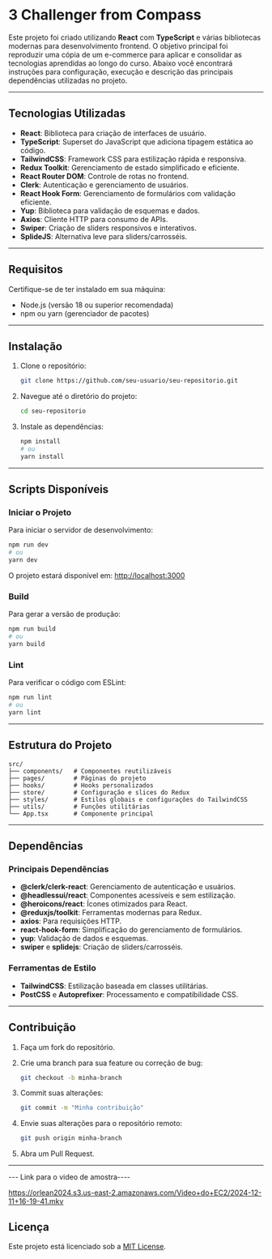 # 3 Challenger from Compass

Este projeto foi criado utilizando **React** com **TypeScript** e várias bibliotecas modernas para desenvolvimento frontend. O objetivo principal foi reproduzir uma cópia de um e-commerce para aplicar e consolidar as tecnologias aprendidas ao longo do curso. Abaixo você encontrará instruções para configuração, execução e descrição das principais dependências utilizadas no projeto.

---

## Tecnologias Utilizadas

- **React**: Biblioteca para criação de interfaces de usuário.
- **TypeScript**: Superset do JavaScript que adiciona tipagem estática ao código.
- **TailwindCSS**: Framework CSS para estilização rápida e responsiva.
- **Redux Toolkit**: Gerenciamento de estado simplificado e eficiente.
- **React Router DOM**: Controle de rotas no frontend.
- **Clerk**: Autenticação e gerenciamento de usuários.
- **React Hook Form**: Gerenciamento de formulários com validação eficiente.
- **Yup**: Biblioteca para validação de esquemas e dados.
- **Axios**: Cliente HTTP para consumo de APIs.
- **Swiper**: Criação de sliders responsivos e interativos.
- **SplideJS**: Alternativa leve para sliders/carrosséis.

---

## Requisitos

Certifique-se de ter instalado em sua máquina:

- Node.js (versão 18 ou superior recomendada)
- npm ou yarn (gerenciador de pacotes)

---

## Instalação

1. Clone o repositório:

   ```bash
   git clone https://github.com/seu-usuario/seu-repositorio.git
   ```

2. Navegue até o diretório do projeto:

   ```bash
   cd seu-repositorio
   ```

3. Instale as dependências:

   ```bash
   npm install
   # ou
   yarn install
   ```

---

## Scripts Disponíveis

### Iniciar o Projeto

Para iniciar o servidor de desenvolvimento:

```bash
npm run dev
# ou
yarn dev
```

O projeto estará disponível em: [http://localhost:3000](http://localhost:3000)

### Build

Para gerar a versão de produção:

```bash
npm run build
# ou
yarn build
```

### Lint

Para verificar o código com ESLint:

```bash
npm run lint
# ou
yarn lint
```

---

## Estrutura do Projeto

```plaintext
src/
├── components/   # Componentes reutilizáveis
├── pages/        # Páginas do projeto
├── hooks/        # Hooks personalizados
├── store/        # Configuração e slices do Redux
├── styles/       # Estilos globais e configurações do TailwindCSS
├── utils/        # Funções utilitárias
└── App.tsx       # Componente principal
```

---

## Dependências

### Principais Dependências

- **@clerk/clerk-react**: Gerenciamento de autenticação e usuários.
- **@headlessui/react**: Componentes acessíveis e sem estilização.
- **@heroicons/react**: Ícones otimizados para React.
- **@reduxjs/toolkit**: Ferramentas modernas para Redux.
- **axios**: Para requisições HTTP.
- **react-hook-form**: Simplificação do gerenciamento de formulários.
- **yup**: Validação de dados e esquemas.
- **swiper** e **splidejs**: Criação de sliders/carrosséis.

### Ferramentas de Estilo

- **TailwindCSS**: Estilização baseada em classes utilitárias.
- **PostCSS** e **Autoprefixer**: Processamento e compatibilidade CSS.

---

## Contribuição

1. Faça um fork do repositório.

2. Crie uma branch para sua feature ou correção de bug:

   ```bash
   git checkout -b minha-branch
   ```

3. Commit suas alterações:

   ```bash
   git commit -m "Minha contribuição"
   ```

4. Envie suas alterações para o repositório remoto:

   ```bash
   git push origin minha-branch
   ```

5. Abra um Pull Request.

---

--- Link para o video de amostra----

https://orlean2024.s3.us-east-2.amazonaws.com/Video+do+EC2/2024-12-11+16-19-41.mkv

## Licença

Este projeto está licenciado sob a [MIT License](LICENSE).

